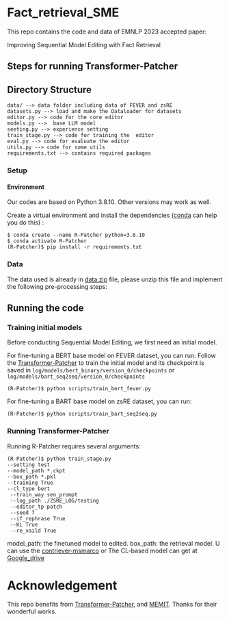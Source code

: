 # Fact_retrieval_SME


This repo contains the code and data of EMNLP 2023 accepted paper:

Improving Sequential Model Editing  with Fact Retrieval




## Steps for running Transformer-Patcher

## Directory Structure

```
data/ --> data folder including data of FEVER and zsRE
datasets.py --> load and make the Dataloader for datasets
editor.py --> code for the core editor
models.py -->  base LLM model
seeting.py --> experience setting
train_stage.py --> code for training the  editor
eval.py --> code for evaluate the editor
utils.py --> code for some utils
requirements.txt --> contains required packages
```
### Setup

#### Environment

Our codes are based on Python 3.8.10. Other versions may work as well.

Create a virtual environment and install the dependencies ([conda](https://www.anaconda.com/) can help you do this) :

```
$ conda create --name R-Patcher python=3.8.10
$ conda activate R-Patcher
(R-Patcher)$ pip install -r requirements.txt
```

### Data

The data used is already in [data.zip](https://drive.google.com/drive/folders/1Ago-9aiB9P87hj9OMBPsEsXicVMiDoYP?usp=sharing) file, please unzip this file and implement the following pre-processing steps:



## Running the code

### Training initial models

Before conducting Sequential Model Editing, we first need an initial model.

For fine-tuning a BERT base model on FEVER dataset, you can run:
Follow the [Transformer-Patcher](https://github.com/ZeroYuHuang/Transformer-Patcher) to train the initial model and its checkpoint is saved in `log/models/bert_binary/version_0/checkpoints` or `log/models/bart_seq2seq/version_0/checkpoints` 

```
(R-Patcher)$ python scripts/train_bert_fever.py
```

For fine-tuning a BART base model on zsRE dataset, you can run:

```
(R-Patcher)$ python scripts/train_bart_seq2seq.py
```

### Running Transformer-Patcher

Running R-Patcher requires several arguments:

```
(R-Patcher)$ python train_stage.py 
--setting test 
--model_path *.ckpt 
--box_path *.pkl 
--training True 
--cl_type bert
 --train_way sen_prompt 
 --log_path ./ZSRE_LOG/testing 
 --editor_tp patch 
 --seed 7 
 --if_rephrase True 
 --KL True 
 --re_vaild True

```
model_path: the finetuned model to edited.
box_path: the retrieval model. U can use the [contriever-msmarco](https://huggingface.co/facebook/contriever-msmarco) or The CL-based model can get at [Google_drive]()



# Acknowledgement
This repo benefits from [Transformer-Patcher](https://github.com/ZeroYuHuang/Transformer-Patcher), and [MEMIT](https://github.com/kmeng01/memit). Thanks for their wonderful works.

#
